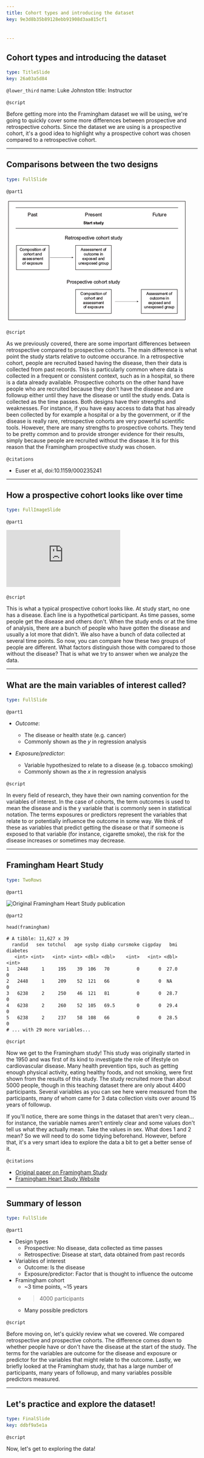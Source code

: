 ```yaml
---
title: Cohort types and introducing the dataset
key: 9e3d8b35b89128ebb91908d3aa815cf1


---
```

## Cohort types and introducing the dataset

```yaml
type: TitleSlide
key: 26a03a5d84
```

`@lower_third`
name: Luke Johnston
title: Instructor

`@script`

Before getting more into the Framingham dataset we will be using, we're going to
quickly cover some more differences between prospective and retrospective
cohorts. Since the dataset we are using is a prospective cohort, it's a good
idea to highlight why a prospective cohort was chosen compared to a
retrospective cohort.

---
## Comparisons between the two designs

```yaml
type: FullSlide
```

`@part1`

![Retrospective vs prospective cohorts](datasets/pro-vs-retro.png)

`@script`

As we previously covered, there are some important differences between
retrospective compared to prospective cohorts. The main difference is what point
the study starts relative to outcome occurance. In a retrospective cohort,
people are recruited based having the disease, then their data is collected from
past records. This is particularly common where data is collected in a frequent
or consistent context, such as in a hospital, so there is a data already
available. Prospective cohorts on the other hand have people who are recruited
because they don't have the disease and are followup either until they have the
disease or until the study ends. Data is collected as the time passes. Both
designs have their strengths and weaknesses. For instance, if you have easy
access to data that has already been collected by for example a hospital or a
by the government, or if the disease is really rare, retrospective cohorts are
very powerful scientific tools. However, there are many strengths to prospective
cohorts. They tend to be pretty common and to provide stronger evidence for
their results, simply because people are recruited without the disease. It is for
this reason that the Framingham prospective study was chosen.

`@citations`

- Euser et al, doi:10.1159/000235241

---
## How a prospective cohort looks like over time

```yaml
type: FullImageSlide
```

`@part1`

![Visual example of a prospective cohort](http://s3.amazonaws.com/assets.datacamp.com/production/repositories/2079/datasets/ff01e663a23c9cd65df9b4ddc46d5bc46b1647a6/prospective-cohort-visual-example.pdf)

`@script`

This is what a typical prospective cohort looks like. At study start, no one has
a disease. Each line is a hypothetical participant. As time passes, some people
get the disease and others don't. When the study ends or at the time of analysis,
there are a bunch of people who have gotten the disease and usually a lot more 
that didn't. We also have a bunch of data collected at several time points. So
now, you can compare how these two groups of people are different. What factors
distinguish those with compared to those without the disease? That is what we
try to answer when we analyze the data.

---
## What are the main variables of interest called?

```yaml
type: FullSlide
```

`@part1`

- *Outcome*: 
    - The disease or health state (e.g. cancer)
    - Commonly shown as the $y$ in regression analysis

- *Exposure/predictor*: 
    - Variable hypothesized to relate to a disease (e.g. tobacco smoking)
    - Commonly shown as the $x$ in regression analysis

`@script`

In every field of research, they have their own naming convention for the
variables of interest. In the case of cohorts, the term outcomes is used to 
mean the disease and is the y variable that is commonly seen in statistical
notation. The terms exposures or predictors represent the variables that relate
to or potentially influence the outcome in some way. We think of these as variables
that predict getting the disease or that if someone is exposed to that variable
(for instance, cigarette smoke), the risk for the disease increases or sometimes
may decrease.

---
## Framingham Heart Study

```yaml
type: TwoRows
```

`@part1`

![Original Framingham Heart Study publication](http://s3.amazonaws.com/assets.datacamp.com/production/repositories/2079/datasets/fb4a5797d1d3f1ea761ce274b23248e606775bf0/framingham-study.png)

`@part2`

```{r}
head(framingham)
```

```
# A tibble: 11,627 x 39
  randid   sex totchol   age sysbp diabp cursmoke cigpday   bmi diabetes
   <int> <int>   <int> <int> <dbl> <dbl>    <int>   <int> <dbl>    <int>
1   2448     1     195    39  106   70          0       0  27.0        0
2   2448     1     209    52  121   66          0       0  NA          0
3   6238     2     250    46  121   81          0       0  28.7        0
4   6238     2     260    52  105   69.5        0       0  29.4        0
5   6238     2     237    58  108   66          0       0  28.5        0
# ... with 29 more variables...
```

`@script`

Now we get to the Framingham study! This study was originally started in the 1950
and was first of its kind to investigate the role of lifestyle on cardiovascular
disease. Many health prevention tips, such as getting enough physical activity,
eating healthy foods, and not smoking, were first shown from the results of this
study. The study recruited more than about 5000 people, though in this teaching
dataset there are only about 4400 participants. Several variables as you can see
here were measured from the participants, many of whom came for 3 data
collection visits over around 15 years of followup. 

If you'll notice, there are some things in the dataset that aren't very clean...
for instance, the variable names aren't entirely clear and some values don't tell
us what they actually mean. Take the values in sex. What does 1 and 2 mean? So
we will need to do some tidying beforehand. However, before that, it's a very
smart idea to explore the data a bit to get a better sense of it.

`@citations`

- [Original paper on Framingham Study](https://www.ncbi.nlm.nih.gov/pmc/articles/PMC1525365/)
- [Framingham Heart Study Website](https://www.framinghamheartstudy.org/fhs-about/history/epidemiological-background/)

---
## Summary of lesson

```yaml
type: FullSlide
```

`@part1`

- Design types
    - Prospective: No disease, data collected as time passes
    - Retrospective: Disease at start, data obtained from past records
- Variables of interest
    - Outcome: Is the disease 
    - Exposure/predictor: Factor that is thought to influence the outcome
- Framingham cohort
    - ~3 time points, ~15 years
    - >4000 participants
    - Many possible predictors

`@script`

Before moving on, let's quickly review what we covered. We compared retrospective 
and prospective cohorts. The difference comes down to whether people have or don't 
have the disease at the start of the study. The terms for the variables are outcome
for the disease and exposure or predictor for the variables that might relate to
the outcome. Lastly, we briefly looked at the Framingham study, that has a large
number of participants, many years of followup, and many variables possible
predictors measured.

---
## Let's practice and explore the dataset!

```yaml
type: FinalSlide
key: ddbf9a5e1a
```

`@script`

Now, let's get to exploring the data!

